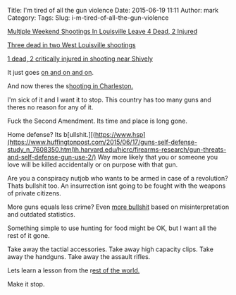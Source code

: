 Title: I'm tired of all the gun violence
Date: 2015-06-19 11:11
Author: mark
Category: 
Tags: 
Slug: i-m-tired-of-all-the-gun-violence

[Multiple Weekend Shootings In Louisville Leave 4 Dead, 2 Injured](https://www.lex18.com/story/28054027/multiple-weekend-shootings-in-louisville-leave-4-dead-2-injured)

[Three dead in two West Louisville shootings](https://www.courier-journal.com/story/news/crime/2015/02/25/three-dead-west-louisville-shootings/23983079/)

[1 dead, 2 critically injured in shooting near Shively](https://www.wave3.com/story/28051871/update-1-dead-2-critically-injured-in-shooting-near-shively)

It just goes [on and on and on](https://www.google.com/webhp?sourceid=chrome-instant&ion=1&espv=2&ie=UTF-8#q=louisville%20shootings).

And now theres the s[hooting in Charleston.](https://en.wikipedia.org/wiki/2015_Charleston,_South_Carolina_shooting)

I'm sick of it and I want it to stop. This country has too many guns and theres no reason for any of it.

Fuck the Second Amendment. Its time and place is long gone.

Home defense? Its b[ullshit.][(https://www.hsp](https://www.huffingtonpost.com/2015/06/17/guns-self-defense-study_n_7608350.html)h.harvard.edu/hicrc/firearms-research/gun-threats-and-self-defense-gun-use-2/) Way more likely that you or someone you love will be killed accidentally or on purpose with that gun.

Are you a conspiracy nutjob who wants to be armed in case of a revolution? Thats bullshit too. An insurrection isnt going to be fought with the weapons of private citizens.

More guns equals less crime? Even [more bullshit](https://www.armedwithreason.com/less-guns-less-crime-debunking-the-self-defense-myth/) based on misinterpretation and outdated statistics.

Something simple to use hunting for food might be OK, but I want all the rest of it gone.

Take away the tactial accessories. Take away high capacity clips. Take away the handguns. Take away the assault rifles.

Lets learn a lesson from the r[est of the world.](https://www.humanosphere.org/science/2014/03/visualizing-gun-deaths-comparing-the-u-s-to-rest-of-the-world/#prettyPhoto)

Make it stop.

